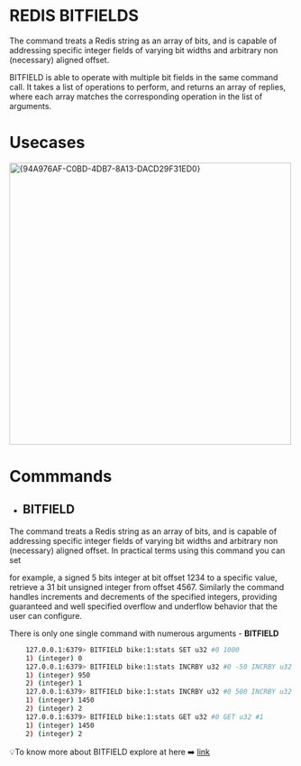 # REDIS BITFIELDS

The command treats a Redis string as an array of bits, and is capable of addressing specific integer fields of varying bit widths and arbitrary non (necessary) aligned offset.

BITFIELD is able to operate with multiple bit fields in the same command call. It takes a list of operations to perform, and returns an array of replies, where each array matches the corresponding operation in the list of arguments.


# Usecases
<img width="500" alt="{94A976AF-C0BD-4DB7-8A13-DACD29F31ED0}" src="https://github.com/user-attachments/assets/2f7a4944-5e92-4b9c-bb4b-7c4471b2155d" />



# Commmands

  - ## BITFIELD
The command treats a Redis string as an array of bits, and is capable of addressing specific integer fields of varying bit widths and arbitrary non (necessary) aligned offset. In practical terms using this command you can set

for example, a signed 5 bits integer at bit offset 1234 to a specific value, retrieve a 31 bit unsigned integer from offset 4567. Similarly the command handles increments and decrements of the specified integers, providing guaranteed and well specified overflow and underflow behavior that the user can configure.

There is only one single command with numerous arguments - **BITFIELD**

  ```bash
      127.0.0.1:6379> BITFIELD bike:1:stats SET u32 #0 1000
      1) (integer) 0
      127.0.0.1:6379> BITFIELD bike:1:stats INCRBY u32 #0 -50 INCRBY u32 #1 1
      1) (integer) 950
      2) (integer) 1
      127.0.0.1:6379> BITFIELD bike:1:stats INCRBY u32 #0 500 INCRBY u32 #1 1
      1) (integer) 1450
      2) (integer) 2
      127.0.0.1:6379> BITFIELD bike:1:stats GET u32 #0 GET u32 #1
      1) (integer) 1450
      2) (integer) 2
  ```


💡To know more about BITFIELD explore at here ➡️ [link](https://redis.io/docs/latest/commands/bitfield/)


    


